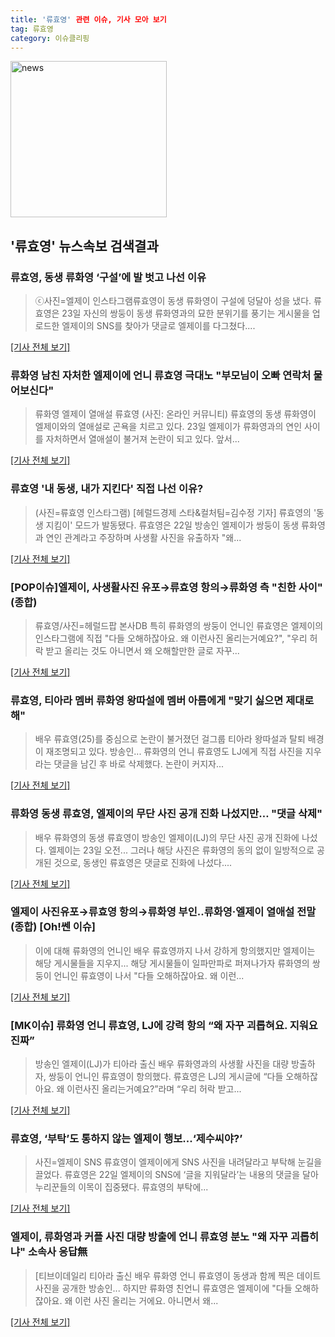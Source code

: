 ```yaml
---
title: '류효영' 관련 이슈, 기사 모아 보기
tag: 류효영
category: 이슈클리핑
---
```

<img width="250" alt="news" src="https://user-images.githubusercontent.com/42597476/44503468-74a2c480-a6d1-11e8-96ce-d3a2ce3119a1.png">

## **'류효영'** 뉴스속보 검색결과
### 류효영, 동생 류화영 ‘구설’에 발 벗고 나선 이유

>ⓒ사진=엘제이 인스타그램류효영이 동생 류화영이 구설에 덩달아 성을 냈다. 류효영은 23일 자신의 쌍둥이 동생 류화영과의 묘한 분위기를 풍기는 게시물을 업로드한 엘제이의 SNS를 찾아가 댓글로 엘제이를 다그쳤다....

[[기사 전체 보기]](http://www.dailian.co.kr/news/view/734446/?sc=naver)

### 류화영 남친 자처한 엘제이에 언니 류효영 극대노 "부모님이 오빠 연락처 물어보신다"

>류화영 엘제이 열애설 류효영 (사진: 온라인 커뮤니티) 류효영의 동생 류화영이 엘제이와의 열애설로 곤욕을 치르고 있다. 23일 엘제이가 류화영과의 연인 사이를 자처하면서 열애설이 불거져 논란이 되고 있다. 앞서...

[[기사 전체 보기]](http://www.jemin.com/news/articleView.html?idxno=535006)

### 류효영 '내 동생, 내가 지킨다' 직접 나선 이유?

>(사진=류효영 인스타그램) [헤럴드경제 스타&컬처팀=김수정 기자] 류효영의 '동생 지킴이' 모드가 발동됐다. 류효영은 22일 방송인 엘제이가 쌍둥이 동생 류화영과 연인 관계라고 주장하며 사생활 사진을 유출하자 "왜...

[[기사 전체 보기]](http://biz.heraldcorp.com/culture/view.php?ud=201808231050408330861_1)

### [POP이슈]엘제이, 사생활사진 유포→류효영 항의→류화영 측 "친한 사이"(종합)

>류효영/사진=헤럴드팝 본사DB 특히 류화영의 쌍둥이 언니인 류효영은 엘제이의 인스타그램에 직접 "다들 오해하잖아요. 왜 이런사진 올리는거예요?", "우리 허락 받고 올리는 것도 아니면서 왜 오해할만한 글로 자꾸...

[[기사 전체 보기]](http://biz.heraldcorp.com/view.php?ud=201808230917367857447_1)

### 류효영, 티아라 멤버 류화영 왕따설에 멤버 아름에게 "맞기 싫으면 제대로해"

>배우 류효영(25)를 중심으로 논란이 불거졌던 걸그룹 티아라 왕따설과 탈퇴 배경이 재조명되고 있다. 방송인... 류화영의 언니 류효영도 LJ에게 직접 사진을 지우라는 댓글을 남긴 후 바로 삭제했다.   논란이 커지자...

[[기사 전체 보기]](http://www.segye.com/content/html/2018/08/23/20180823000951.html?OutUrl=naver)

### 류화영 동생 류효영, 엘제이의 무단 사진 공개 진화 나섰지만… "댓글 삭제"

>배우 류화영의 동생 류효영이 방송인 엘제이(LJ)의 무단 사진 공개 진화에 나섰다. 엘제이는 23일 오전... 그러나 해당 사진은 류화영의 동의 없이 일방적으로 공개된 것으로, 동생인 류효영은 댓글로 진화에 나섰다....

[[기사 전체 보기]](http://www.kukinews.com/news/article.html?no=578736)

### 엘제이 사진유포→류효영 항의→류화영 부인..류화영·엘제이 열애설 전말(종합) [Oh!쎈 이슈]

>이에 대해 류화영의 언니인 배우 류효영까지 나서 강하게 항의했지만 엘제이는 해당 게시물들을 지우지... 해당 게시물들이 일파만파로 퍼져나가자 류화영의 쌍둥이 언니인 류효영이 나서 "다들 오해하잖아요. 왜 이런...

[[기사 전체 보기]](http://www.osen.co.kr/article/G1110973409)

### [MK이슈] 류화영 언니 류효영, LJ에 강력 항의 “왜 자꾸 괴롭혀요. 지워요 진짜”

>방송인 엘제이(LJ)가 티아라 출신 배우 류화영과의 사생활 사진을 대량 방출하자, 쌍둥이 언니인 류효영이 항의했다. 류효영은 LJ의 게시글에 “다들 오해하잖아요. 왜 이런사진 올리는거예요?”라며 “우리 허락 받고...

[[기사 전체 보기]](http://star.mk.co.kr/new/view.php?mc=ST&year=2018&no=528813)

### 류효영, ‘부탁’도 통하지 않는 엘제이 행보...‘제수씨야?’

>사진=엘제이 SNS 류효영이 엘제이에게 SNS 사진을 내려달라고 부탁해 눈길을 끌었다. 류효영은 22일 엘제이의 SNS에 ‘글을 지워달라’는 내용의 댓글을 달아 누리꾼들의 이목이 집중됐다.   류효영의 부탁에...

[[기사 전체 보기]](http://www.rpm9.com/news/article.html?id=20180823090039)

### 엘제이, 류화영과 커플 사진 대량 방출에 언니 류효영 분노 "왜 자꾸 괴롭히냐" 소속사 응답無

>[티브이데일리 티아라 출신 배우 류화영 언니 류효영이 동생과 함께 찍은 데이트 사진을 공개한 방송인... 하지만 류화영 친언니 류효영은 엘제이에 "다들 오해하잖아요. 왜 이런 사진 올리는 거에요. 아니면서 왜...

[[기사 전체 보기]](http://tvdaily.asiae.co.kr/read.php3?aid=15349800111387422002)


